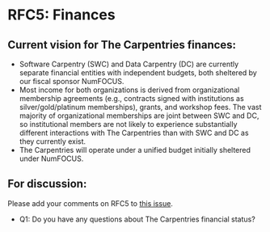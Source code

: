 # RFC5: Finances

## Current vision for The Carpentries finances:
* Software Carpentry (SWC) and Data Carpentry (DC) are currently separate financial entities with independent budgets, 
both sheltered by our fiscal sponsor NumFOCUS. 
* Most income for both organizations is derived from organizational membership agreements (e.g., contracts signed 
with institutions as silver/gold/platinum memberships), grants, and workshop fees. The vast majority of organizational 
memberships are joint between SWC and DC, so institutional members are not likely to experience substantially different 
interactions with The Carpentries than with SWC and DC as they currently exist. 
* The Carpentries will operate under a unified budget initially sheltered under NumFOCUS.

## For discussion:

Please add your comments on RFC5 to [this issue](#5).
* Q1: Do you have any questions about The Carpentries financial status? 
